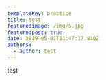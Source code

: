 ```yaml
---
templateKey: practice
title: test
featuredimage: /img/5.jpg
featuredpost: true
date: 2019-05-01T11:47:17.830Z
authors:
  - author: test
---
```


test
